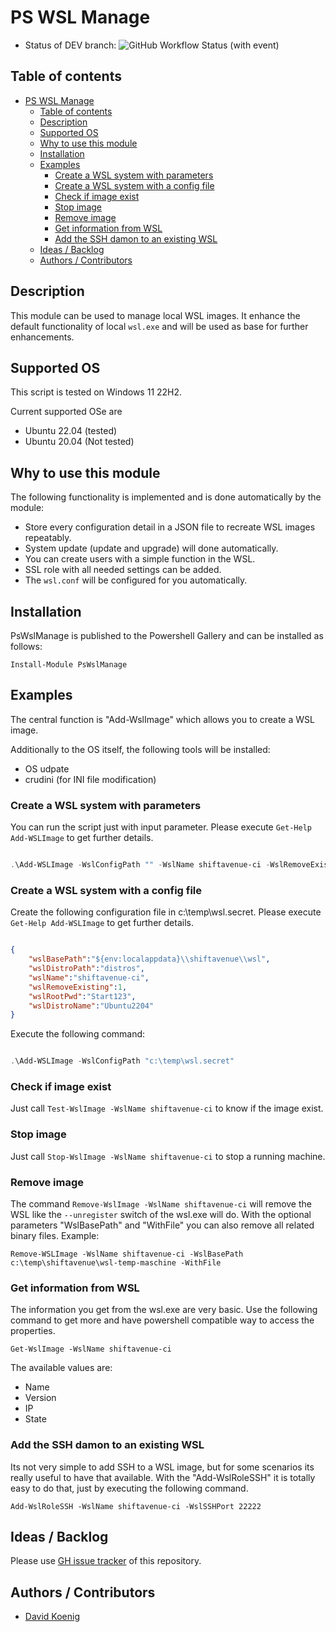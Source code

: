 # PS WSL Manage

- Status of DEV branch: ![GitHub Workflow Status (with event)](https://img.shields.io/github/actions/workflow/status/shiftavenue/shiftavenue-pswslmanage/dev.yaml)

## Table of contents

- [PS WSL Manage](#ps-wsl-manage)
  - [Table of contents](#table-of-contents)
  - [Description](#description)
  - [Supported OS](#supported-os)
  - [Why to use this module](#why-to-use-this-module)
  - [Installation](#installation)
  - [Examples](#examples)
    - [Create a WSL system with parameters](#create-a-wsl-system-with-parameters)
    - [Create a WSL system with a config file](#create-a-wsl-system-with-a-config-file)
    - [Check if image exist](#check-if-image-exist)
    - [Stop image](#stop-image)
    - [Remove image](#remove-image)
    - [Get information from WSL](#get-information-from-wsl)
    - [Add the SSH damon to an existing WSL](#add-the-ssh-damon-to-an-existing-wsl)
  - [Ideas / Backlog](#ideas--backlog)
  - [Authors / Contributors](#authors--contributors)

## Description

This module can be used to manage local WSL images. It enhance the default functionality of local ```wsl.exe``` and will be used as base for further enhancements.

## Supported OS

This script is tested on Windows 11 22H2.

Current supported OSe are

- Ubuntu 22.04 (tested)
- Ubuntu 20.04 (Not tested)

## Why to use this module

The following functionality is implemented and is done automatically by the module:

- Store every configuration detail in a JSON file to recreate WSL images repeatably.
- System update (update and upgrade) will done automatically.
- You can create users with a simple function in the WSL.
- SSL role with all needed settings can be added.
- The ```wsl.conf``` will be configured for you automatically.

## Installation

PsWslManage is published to the Powershell Gallery and can be installed as follows:

```Install-Module PsWslManage```

## Examples

The central function is "Add-WslImage" which allows you to create a WSL image.

Additionally to the OS itself, the following tools will be installed:

- OS udpate
- crudini (for INI file modification)

### Create a WSL system with parameters

You can run the script just with input parameter. Please execute ```Get-Help Add-WSLImage``` to get further details.

```powershell

.\Add-WSLImage -WslConfigPath "" -WslName shiftavenue-ci -WslRemoveExisting -WslRootPwd "Start123" -WslDistroName Ubuntu2204 

```

### Create a WSL system with a config file

Create the following configuration file in c:\temp\wsl.secret. Please execute ```Get-Help Add-WSLImage``` to get further details.

```json

{
    "wslBasePath":"${env:localappdata}\\shiftavenue\\wsl",
    "wslDistroPath":"distros",
    "wslName":"shiftavenue-ci",
    "wslRemoveExisting":1,
    "wslRootPwd":"Start123",
    "wslDistroName":"Ubuntu2204"
}
```

Execute the following command:

```powershell

.\Add-WSLImage -WslConfigPath "c:\temp\wsl.secret"
```

### Check if image exist

Just call ```Test-WslImage -WslName shiftavenue-ci``` to know if the image exist.

### Stop image

Just call ```Stop-WslImage -WslName shiftavenue-ci``` to stop a running machine.

### Remove image

The command ```Remove-WslImage -WslName shiftavenue-ci``` will remove the WSL like the ```--unregister``` switch of the wsl.exe will do. With the optional parameters "WslBasePath" and "WithFile" you can also remove all related binary files.
Example:

```Remove-WSLImage -WslName shiftavenue-ci -WslBasePath c:\temp\shiftavenue\wsl-temp-maschine -WithFile```

### Get information from WSL

The information you get from the wsl.exe are very basic. Use the following command to get more and have powershell compatible way to access the properties.

```Get-WslImage -WslName shiftavenue-ci```

The available values are:

- Name
- Version
- IP
- State
  
### Add the SSH damon to an existing WSL

Its not very simple to add SSH to a WSL image, but for some scenarios its really useful to have that available. With the "Add-WslRoleSSH" it is totally easy to do that, just by executing the following command.  

```Add-WslRoleSSH -WslName shiftavenue-ci -WslSSHPort 22222```

## Ideas / Backlog

Please use [GH issue tracker](https://github.com/shiftavenue/shiftavenue-pswslmanage/issues) of this repository.

## Authors / Contributors

- [David Koenig](https://github.com/davidkoenig-shiftavenue)
